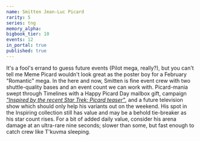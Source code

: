 ```yaml
---
name: Smitten Jean-Luc Picard
rarity: 5
series: tng
memory_alpha:
bigbook_tier: 10
events: 12
in_portal: true
published: true
---
```


It's a fool's errand to guess future events (Pilot mega, really?), but you can't tell me Meme Picard wouldn't look great as the poster boy for a February "Romantic" mega. In the here and now, Smitten is fine event crew with two shuttle-quality bases and an event count we can work with. Picard-mania swept through Timelines with a Happy Picard Day mailbox gift, campaign [_"Inspired by the recent Star Trek: Picard teaser"_](https://forum.disruptorbeam.com/stt/discussion/13946/june-campaign-announcement#latest), and a future television show which should only help his variants out on the weekend. His spot in the Inspiring collection still has value and may be a behold tie-breaker as his star count rises. For a bit of added daily value, consider his arena damage at an ultra-rare nine seconds; slower than some, but fast enough to catch crew like T'kuvma sleeping.
